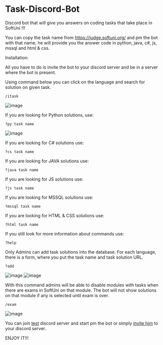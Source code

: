 # Task-Discord-Bot
Discord bot that will give you answers on coding tasks that take place in SoftUni !!!

You can copy the task name from https://judge.softuni.org/ and pm the bot with that name, he will provide you the answer code in python, java, c#, js, mssql and html & css.

Installation:

All you have to do is invite the bot to your discord server and be in a server where the bot is present.


Using command below you can click on the language and search for solution on given task.
```code
/itask
```
![image](https://cdn.discordapp.com/attachments/983670671647313930/1081935749462630460/image.png)

If you are looking for Python solutions, use: 
```code
?py task name
```
![image](https://cdn.discordapp.com/attachments/983670671647313930/1058016817790062693/image.png)

If you are looking for C# solutions use: 
```code
?cs task name
```
If you are looking for JAVA solutions use: 
```code
?java task name
```

If you are looking for JS solutions use: 
```code
?js task name
```

If you are looking for MSSQL solutions use: 
```code
?mssql task name
```

If you are looking for HTML & CSS solutions use: 
```code
?html task name
```

If you still look for more information about commands use:
```code
?help
```
Only Admins can add task solutions into the database. For each language, there is a form, where you put the task name and task solution URL.
```code
?add
```
![image](https://cdn.discordapp.com/attachments/983670671647313930/1058021552593051668/image.png)
![image](https://cdn.discordapp.com/attachments/983670671647313930/1058021851567243264/image.png)

With this command admins will be able to disable modules with tasks when there are exams in SoftUni on that module. The bot will not show solutions on that module if any is selected until exam is over.
```code
/exam
```
![image](https://cdn.discordapp.com/attachments/983670671647313930/1081937176863985725/image.png)


You can join [test](https://discord.gg/gCcfWpMCgE) discord server and start pm the bot or simply [invite him](https://discord.com/api/oauth2/authorize?client_id=970393820497838180&permissions=2048&scope=bot) to your discord server.


ENJOY IT!!!